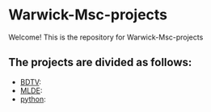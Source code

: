# Warwick-Msc-projects
Welcome! This is the repository for Warwick-Msc-projects

## The projects are divided as follows:
- [BDTV](https://github.com/Lynn-Luyp/Warwick-Msc-projects/tree/main/BDTV-2022-main):
- [MLDE](https://github.com/Lynn-Luyp/Warwick-Msc-projects/tree/main/MLDE-2022-main):
- [python](https://github.com/Lynn-Luyp/Warwick-Msc-projects/tree/main/python-bootcamp-main):



